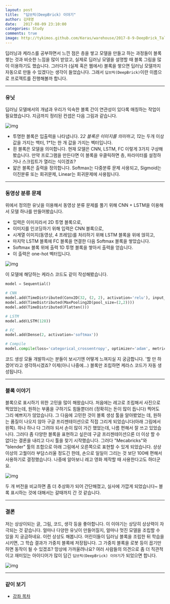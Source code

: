```yaml
---
layout: post
title:  "딥브릭(DeepBrick) 이야기"
author: 김태영
date:   2017-08-09 23:10:00
categories: Study
comments: true
image: http://tykimos.github.com/Keras/warehouse/2017-8-9-DeepBrick_Talk_4.png
---
```

딥러닝과 케라스를 공부하면서 느낀 점은 층을 쌓고 모델을 만들고 하는 과정들이 블록 쌓는 것과 비슷한 느낌을 많이 받았고, 실제로 딥러닝 모델을 설명할 때 블록 그림을 많이 이용하기도 했습니다. 그러다가 (실제 혹은 웹에서) 블록을 쌓으면 딥러닝 모델까지 자동으로 만들 수 있겠다는 생각이 들었습니다. 그래서 `딥브릭(DeepBrick)`이란 이름으로 프로젝트를 진행해볼까 합니다.

---

### 유닛

딥러닝 모델에서의 개념과 우리가 익숙한 블록 간이 연관성이 있다록 매칭하는 작업이 필요했습니다. 지금까지 정리된 컨셉은 다음 그림과 같습니다. 

![img](http://tykimos.github.com/Keras/warehouse/2017-8-9-DeepBrick_Talk_1.png)

- 투명한 블록은 입출력을 나타냅니다. 2*2 블록은 이미지를 의미하고, 1*2는 두개 이상 값을 가지는 백터, 1*1는 한 개 값을 가지는 벡터입니다.
- 흰 블록은 모델을 의미합니다. 현재 모델은 CNN, LSTM, FC 이렇게 3가지 구상해봤습니다. 만약 프로그램을 만든다면 이 블록을 우클릭하면 층, 파라미터를 설정하거나 스크립트가 열리는 식이겠죠?
- 얇은 블록은 출력을 정의합니다. Softmax는 다중분류 문제 사용되고, Sigmoid는 이진분류 또는 회귀문제, Linear는 회귀문제에 사용됩니다.

---

### 동영상 분류 문제

위에서 정의한 유닛을 이용해서 동영상 분류 문제를 풀기 위해 CNN + LSTM을 이용해서 모델 하나를 만들어봤습니다.

- 입력은 이미지라서 2D 투명 블록으로,
- 이미지를 인코딩하기 위해 입력은 CNN 블록으로,
- 시계열 이미지(동영상, 4 프레임)를 처리하기 위해 LSTM 블록을 위에 얹히고, 
- 마지막 LSTM 블록에 FC 블록을 연결한 다음 Softmax 블록을 쌓았습니다.
- Softmax 블록 위에 출력 1D 투명 블록을 쌓아서 출력을 얻습니다. 
- 이 출력은 one-hot 벡터입니다.

![img](http://tykimos.github.com/Keras/warehouse/2017-8-9-DeepBrick_Talk_2.png)

이 모델에 해당하는 케라스 코드도 같이 작성해봤습니다.


```python
model = Sequential()

# CNN
model.add(TimeDistributed(Conv2D(32, (2, 2), activation='relu'), input_shape=(None, 32, 32, 1)))
model.add(TimeDistributed(MaxPooling2D(pool_size=(2,2))))
model.add(TimeDistributed(Flatten()))

# LSTM
model.add(LSTM(128))

# FC
model.add(Dense(2, activation='softmax'))

# Compile
model.compile(loss='categorical_crossentropy', optimizer='adam', metrics=['acc'])
```

코드 생성 모듈 개발하시는 분들이 보시기엔 어떻게 느껴지실 지 궁금합니다. '할 만 하겠어'라고 생각하시겠죠? 이제(아니 나중에...) 블록만 조립하면 케라스 코드가 자동 생성됩니다.

---

### 블록 이야기

블록으로 표시하기 위한 고민을 많이 해왔습니다. 처음에는 레고로 조립해서 사진으로 찍었었는데, 원하는 부품을 구하기도 힘들뿐더러 (정확히는 돈이 많이 듭니다) 찍어도 그리 예쁘지가 않았습니다. 그 다음에 고민한 것이 블록 생성 툴을 알아봤었는 데, 원하는 품질이 나오지 않아 구글 프리젠테이션으로 직접 그리게 되었습니다(아래 그림에서 왼쪽). 하나 하나 다 그려야 되서 손이 많이 가긴 했었는데, 나름 편해서 잘 쓰고 있었습니다. 그러다 좀 다양한 블록을 표현하고 싶은데 구글 프리젠테이션으론 더 이상 할 수 없다는 결론을 내리고 다시 툴을 찾기 시작했습니다. 그러다 "Mecabricks"와 "blender" 툴의 조합으로 아래 그림에서 오른쪽으로 표현할 수 있게 되었습니다. 상상 이상의 고퀄이라 부담스러울 정도긴 한데, 손으로 일일이 그리는 것 보단 100배 편해서 사용하기로 결정했습니다. 나중에 알아보니 레고 영화 제작할 때 사용한다고도 하더군요.

![img](http://tykimos.github.com/Keras/warehouse/2017-8-9-DeepBrick_Talk_3.png)

두 개 버전을 비교하면 좀 더 추상화가 되어 간단해졌고, 실사에 가깝게 되었습니다~ 블록 표시하는 것에 대해서는 갈때까지 간 것 같습니다.

---

### 결론

저는 상상이되는 글, 그림, 코드, 생각 등을 좋아합니다. 이 이야기는 상당히 상상력이 자극되는 것 같습니다. 얼마나 다양한 유닛이 만들어질지, 얼마나 멋진 모델을 조립할 수 있을 지 궁금하네요. 이런 상상도 해봅니다. 어린이들이 딥러닝 블록을 조립한 뒤 학습을 시키면, 그 학습 결과가 가중치 블록에 저장됩니다. 그 가중치 블록을 로봇 등이 꼽기만 하면 동작이 될 수 있겠죠? 망상에 가까울려나요? 여러 사람들의 의견으로 좀 더 직관적이고 재미있는 아이디어가 많이 담긴 `딥브릭(DeepBrick) 이야기`가 되었으면 합니다.

![img](http://tykimos.github.com/Keras/warehouse/2017-8-9-DeepBrick_Talk_4.png)

---

### 같이 보기

* [강좌 목차](https://tykimos.github.io/Keras/lecture/)

